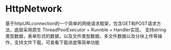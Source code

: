 # HttpNetwork
基于httpURLconnection的一个简单的网络请求框架，包含GET和POST请求方法，底层采用原生 ThreadPoolExecutor + Runnble + Handler实现，
支持string类型数据，表单形式的数据，以及文件类型数据，多文件数据以及分块上传等操作，支持文件下载，可查看下载进度等简单功能
